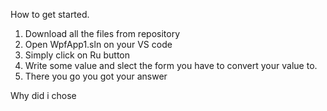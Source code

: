 How to get started.

1. Download all the files from repository
2. Open WpfApp1.sln on your VS code
3. Simply click on Ru button
4. Write some value and slect the form you have to convert your value to.
5. There you go you got your answer

Why did i chose 
